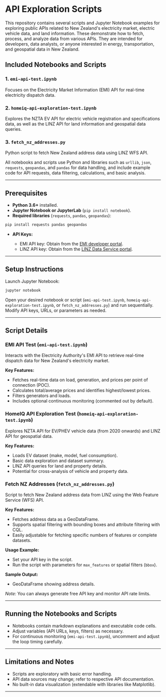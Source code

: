 # API Exploration Scripts

This repository contains several scripts and Jupyter Notebook examples for exploring public APIs related to New Zealand's electricity market, electric vehicle data, and land information. These demonstrate how to fetch, process, and analyze data from various APIs. They are intended for developers, data analysts, or anyone interested in energy, transportation, and geospatial data in New Zealand.

## Included Notebooks and Scripts

### 1. `emi-api-test.ipynb`

Focuses on the Electricity Market Information (EMI) API for real-time electricity dispatch data.

### 2. `homeiq-api-exploration-test.ipynb`

Explores the NZTA EV API for electric vehicle registration and specifications data, as well as the LINZ API for land information and geospatial data queries.

### 3. `fetch_nz_addresses.py`

Python script to fetch New Zealand address data using LINZ WFS API.

All notebooks and scripts use Python and libraries such as `urllib`, `json`, `requests`, `geopandas`, and `pandas` for data handling, and include example code for API requests, data filtering, calculations, and basic analysis.

---

## Prerequisites

* **Python 3.6+** installed.
* **Jupyter Notebook or JupyterLab** (`pip install notebook`).
* **Required libraries** (`requests`, `pandas`, `geopandas`):

```bash
pip install requests pandas geopandas
```

* **API Keys:**

  * EMI API key: Obtain from the [EMI developer portal](https://emi.azure-api.net).
  * LINZ API key: Obtain from the [LINZ Data Service portal](https://data.linz.govt.nz).


---

## Setup Instructions

Launch Jupyter Notebook:

```bash
jupyter notebook
```

Open your desired notebook or script (`emi-api-test.ipynb`, `homeiq-api-exploration-test.ipynb`, or `fetch_nz_addresses.py`) and run sequentially. Modify API keys, URLs, or parameters as needed.

---

## Script Details

### EMI API Test (`emi-api-test.ipynb`)

Interacts with the Electricity Authority's EMI API to retrieve real-time dispatch data for New Zealand's electricity market.

**Key Features:**

* Fetches real-time data on load, generation, and prices per point of connection (POC).
* Calculates total/average prices and identifies highest/lowest prices.
* Filters generators and loads.
* Includes optional continuous monitoring (commented out by default).

### HomeIQ API Exploration Test (`homeiq-api-exploration-test.ipynb`)

Explores NZTA API for EV/PHEV vehicle data (from 2020 onwards) and LINZ API for geospatial data.

**Key Features:**

* Loads EV dataset (make, model, fuel consumption).
* Basic data exploration and dataset summary.
* LINZ API queries for land and property details.
* Potential for cross-analysis of vehicle and property data.

### Fetch NZ Addresses (`fetch_nz_addresses.py`)

Script to fetch New Zealand address data from LINZ using the Web Feature Service (WFS) API.

**Key Features:**

* Fetches address data as a GeoDataFrame.
* Supports spatial filtering with bounding boxes and attribute filtering with CQL.
* Easily adjustable for fetching specific numbers of features or complete datasets.

**Usage Example:**

* Set your API key in the script.
* Run the script with parameters for `max_features` or spatial filters (`bbox`).

**Sample Output:**

* GeoDataFrame showing address details.

*Note:* You can always generate free API key and monitor API rate limits.

---

## Running the Notebooks and Scripts

* Notebooks contain markdown explanations and executable code cells.
* Adjust variables (API URLs, keys, filters) as necessary.
* For continuous monitoring (`emi-api-test.ipynb`), uncomment and adjust the loop timing carefully.

---

## Limitations and Notes

* Scripts are exploratory with basic error handling.
* API data sources may change; refer to respective API documentation.
* No built-in data visualization (extendable with libraries like Matplotlib).

---
